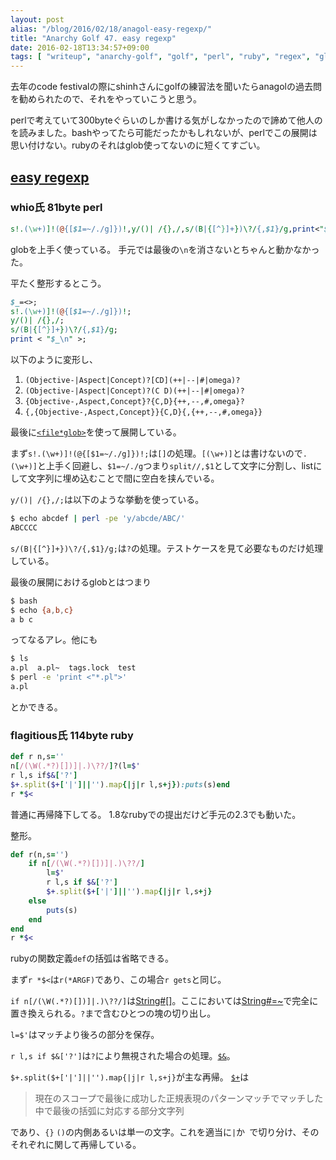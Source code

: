 ```yaml
---
layout: post
alias: "/blog/2016/02/18/anagol-easy-regexp/"
title: "Anarchy Golf 47. easy regexp"
date: 2016-02-18T13:34:57+09:00
tags: [ "writeup", "anarchy-golf", "golf", "perl", "ruby", "regex", "glob", "parsing" ]
---
```


去年のcode festivalの際にshinhさんにgolfの練習法を聞いたらanagolの過去問を勧められたので、それをやっていこうと思う。

perlで考えていて300byteぐらいのしか書ける気がしなかったので諦めて他人のを読みました。bashやってたら可能だったかもしれないが、perlでこの展開は思い付けない。rubyのそれはglob使ってないのに短くてすごい。

## [easy regexp](http://golf.shinh.org/p.rb?easy+regexp)

### whio氏 81byte perl

``` perl
s!.(\w+)]!(@{[$1=~/./g]})!,y/()| /{},/,s/(B|{[^}]+})\?/{,$1}/g,print<"$_\n">for<>
```

globを上手く使っている。
手元では最後の`\n`を消さないとちゃんと動かなかった。

平たく整形するとこう。

``` perl
$_=<>;
s!.(\w+)]!(@{[$1=~/./g]})!;
y/()| /{},/;
s/(B|{[^}]+})\?/{,$1}/g;
print < "$_\n" >;
```

以下のように変形し、

1.  `(Objective-|Aspect|Concept)?[CD](++|--|#|omega)?`
2.  `(Objective-|Aspect|Concept)?(C D)(++|--|#|omega)?`
3.  `{Objective-,Aspect,Concept}?{C,D}{++,--,#,omega}?`
4.  `{,{Objective-,Aspect,Concept}}{C,D}{,{++,--,#,omega}}`

最後に[`<file*glob>`](http://perldoc.perl.org/perlop.html#Gory-details-of-parsing-quoted-constructs)を使って展開している。


まず`s!.(\w+)]!(@{[$1=~/./g]})!;`は`[]`の処理。`[(\w+)]`とは書けないので`.(\w+)]`と上手く回避し、`$1=~/./g`つまり`split//,$1`として文字に分割し、listにして文字列に埋め込むことで間に空白を挟んでいる。

`y/()| /{},/;`は以下のような挙動を使っている。

``` sh
$ echo abcdef | perl -pe 'y/abcde/ABC/'
ABCCCC
```

`s/(B|{[^}]+})\?/{,$1}/g;`は`?`の処理。テストケースを見て必要なものだけ処理している。

最後の展開におけるglobとはつまり

``` sh
$ bash
$ echo {a,b,c}
a b c
```

ってなるアレ。他にも

``` sh
$ ls
a.pl  a.pl~  tags.lock  test
$ perl -e 'print <"*.pl">'
a.pl
```

とかできる。

### flagitious氏 114byte ruby

``` ruby
def r n,s=''
n[/(\W(.*?)[])]|.)\??/]?(l=$'
r l,s if$&['?']
$+.split($+['|']||'').map{|j|r l,s+j}):puts(s)end
r *$<
```

普通に再帰降下してる。
1.8なrubyでの提出だけど手元の2.3でも動いた。

整形。

``` ruby
def r(n,s='')
    if n[/(\W(.*?)[])]|.)\??/]
        l=$'
        r l,s if $&['?']
        $+.split($+['|']||'').map{|j|r l,s+j}
    else
        puts(s)
    end
end
r *$<
```

rubyの関数定義`def`の括弧は省略できる。

まず`r *$<`は`r(*ARGF)`であり、この場合`r gets`と同じ。

`if n[/(\W(.*?)[])]|.)\??/]`は[String#\[\]](http://docs.ruby-lang.org/ja/2.0.0/method/String/i/=5b=5d.html)。ここにおいては[String#=~](http://docs.ruby-lang.org/ja/2.0.0/method/String/i/=3d=7e.html)で完全に置き換えられる。`?`まで含むひとつの塊の切り出し。

`l=$'`はマッチより後ろの部分を保存。

`r l,s if $&['?']`は`?`により無視された場合の処理。[`$&`](http://docs.ruby-lang.org/ja/2.0.0/method/Kernel/v/=26.html)。

`$+.split($+['|']||'').map{|j|r l,s+j}`が主な再帰。
[`$+`](http://docs.ruby-lang.org/ja/2.0.0/method/Kernel/v/=2b.html)は

>   現在のスコープで最後に成功した正規表現のパターンマッチでマッチした中で最後の括弧に対応する部分文字列

であり、`{}` `()`の内側あるいは単一の文字。これを適当に`|`か` `で切り分け、そのそれぞれに関して再帰している。
